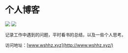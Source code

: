 # 个人博客

[![](https://api.travis-ci.org/wshhz/blog.svg?branch=master)](https://travis-ci.org/wshhz/blog)
[![](https://img.shields.io/badge/blog-@lanxingren-blue.svg?style=social)](https://lxr17.github.io/vuepress-blog)

记录工作中遇到的问题，平时看书的总结，以及一些个人思考。

访问地址：[www.wshhz.xyz](http://www.wshhz.xyz/)